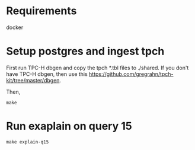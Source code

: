 # Requirements
docker

# Setup postgres and ingest tpch
First run TPC-H dbgen and copy the tpch *.tbl files to ./shared.
If you don't have TPC-H dbgen, then use this https://github.com/gregrahn/tpch-kit/tree/master/dbgen.

Then,

```
make
```

# Run exaplain on query 15
```
make explain-q15
```
